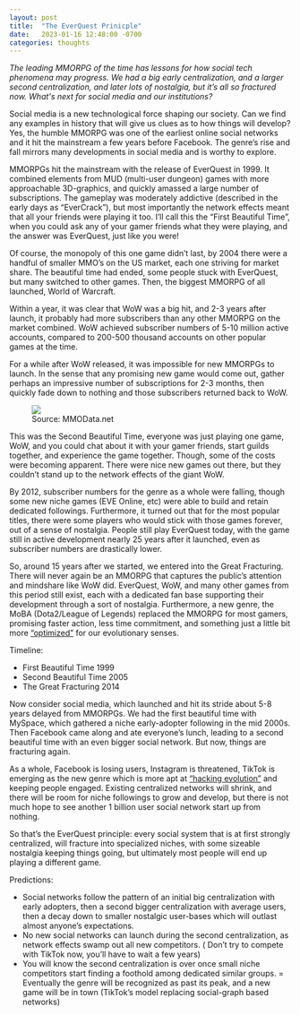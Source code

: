 ```yaml
---
layout: post
title:  "The EverQuest Prinicple"
date:   2023-01-16 12:48:00 -0700
categories: thoughts
---
```

_The leading MMORPG of the time has lessons for how social tech phenomena may progress. We had a big early
centralization, and a larger second centralization, and later lots of nostalgia, but it’s all so fractured now. 
What's next for social media and our institutions?_

Social media is a new technological force shaping our society. Can we find any examples in history that will give us
clues as to how things will develop? Yes, the humble MMORPG was one of the earliest online social networks and it hit
the mainstream a few years before Facebook. The genre’s rise and fall mirrors many developments in social media and is
worthy to explore.

MMORPGs hit the mainstream with the release of EverQuest in 1999. It combined elements from MUD (multi-user dungeon)
games with more approachable 3D-graphics, and quickly amassed a large number of subscriptions. The gameplay was
moderately addictive (described in the early days as “EverCrack”), but most importantly the network effects meant that
all your friends were playing it too. I’ll call this the “First Beautiful Time”, when you could ask any of your gamer
friends what they were playing, and the answer was EverQuest, just like you were!

Of course, the monopoly of this one game didn’t last, by 2004 there were a handful of smaller MMO’s on the US market,
each one striving for market share. The beautiful time had ended, some people stuck with EverQuest, but many switched to
other games. Then, the biggest MMORPG of all launched, World of Warcraft.

Within a year, it was clear that WoW was a big hit, and 2-3 years after launch, it probably had more subscribers than
any other MMORPG on the market combined. WoW achieved subscriber numbers of 5-10 million active accounts, compared to
200-500 thousand accounts on other popular games at the time.

For a while after WoW released, it was impossible for new MMORPGs to launch. In the sense that any promising new game
would come out, gather perhaps an impressive number of subscriptions for 2-3 months, then quickly fade down to nothing
and those subscribers returned back to WoW.

<figure>
    <img src="{{ site.baseurl | prepend: site.url }}/images/mmostats.png"/>
    <figcaption>Source: MMOData.net</figcaption>
</figure>

This was the Second Beautiful Time, everyone was just playing one game, WoW, and you could chat about it with your gamer
friends, start guilds together, and experience the game together. Though, some of the costs were becoming apparent.
There were nice new games out there, but they couldn’t stand up to the network effects of the giant WoW.

By 2012, subscriber numbers for the genre as a whole were falling, though some new niche games (EVE Online, etc) were able to build
and retain dedicated followings. Furthermore, it turned out that for the most popular titles, there were some players
who would stick with those games forever, out of a sense of nostalgia. People still play EverQuest today, with the game
still in active development nearly 25 years after it launched, even as subscriber numbers are drastically lower.

So, around 15 years after we started, we entered into the Great Fracturing. There will never again be an MMORPG that
captures the public’s attention and mindshare like WoW did. EverQuest, WoW, and many other games from this period still
exist, each with a dedicated fan base supporting their development through a sort of nostalgia. Furthermore, a new genre, the MoBA (Dota2/League of Legends)
replaced the MMORPG for most gamers, promising faster action, less time commitment, and something just a little bit more
[“optimized”](/thoughts/hacking-evolution.html) for our evolutionary senses.

Timeline:
- First Beautiful Time 1999
- Second Beautiful Time 2005
- The Great Fracturing 2014

Now consider social media, which launched and hit its stride about 5-8 years delayed from MMORPGs. We had the first
beautiful time with MySpace, which gathered a niche early-adopter following in the mid 2000s. Then Facebook came along
and ate everyone’s lunch, leading to a second beautiful time with an even bigger social network. But now, things are
fracturing again.

As a whole, Facebook is losing users, Instagram is threatened, TikTok is emerging as the new genre which is more apt at
[“hacking evolution”](/thoughts/hacking-evolution.html) and keeping people engaged. Existing centralized networks will shrink, and there will be room for
niche followings to grow and develop, but there is not much hope to see another 1 billion user social network start up
from nothing.

So that’s the EverQuest principle: every social system that is at first strongly centralized, will fracture into
specialized niches, with some sizeable nostalgia keeping things going, but ultimately most people will end up playing a
different game.

Predictions:
- Social networks follow the pattern of an initial big centralization with early adopters, then a second bigger
centralization with average users, then a decay down to smaller nostalgic user-bases which will outlast almost anyone’s
expectations.
- No new social networks can launch during the second centralization, as network effects swamp out all new competitors. (
Don’t try to compete with TikTok now, you’ll have to wait a few years)
- You will know the second centralization is over once small niche competitors start finding a foothold among dedicated
similar groups.
= Eventually the genre will be recognized as past its peak, and a new game will be in town (TikTok’s model replacing
social-graph based networks)
